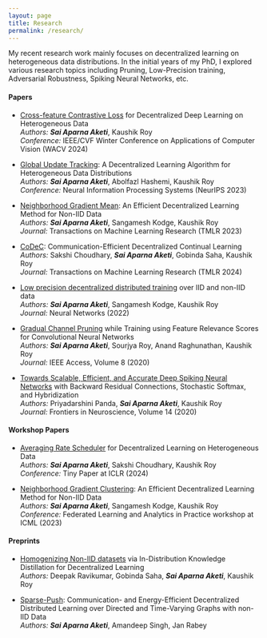 ```yaml
---
layout: page
title: Research
permalink: /research/
---
```


My recent research work mainly focuses on decentralized learning on heterogeneous data distributions. In the initial years of my PhD, I explored various research topics including Pruning, Low-Precision training, Adversarial Robustness, Spiking Neural Networks, etc.

#### **Papers** ####

* [Cross-feature Contrastive Loss](https://arxiv.org/abs/2310.15890) for Decentralized Deep Learning on Heterogeneous Data <br>
*Authors:* _**Sai Aparna Aketi**_, Kaushik Roy <br>
*Conference:* IEEE/CVF Winter Conference on Applications of Computer Vision (WACV 2024) <br>

* [Global Update Tracking](https://arxiv.org/abs/2305.04792): A Decentralized Learning Algorithm for Heterogeneous Data Distributions <br>
*Authors:* _**Sai Aparna Aketi**_, Abolfazl Hashemi, Kaushik Roy <br>
*Conference:* Neural Information Processing Systems (NeurIPS 2023) <br>

* [Neighborhood Gradient Mean](https://openreview.net/forum?id=vkiKzK5G3e): An Efficient Decentralized Learning Method for Non-IID Data <br>
*Authors:* _**Sai Aparna Aketi**_, Sangamesh Kodge, Kaushik Roy <br>
*Journal:* Transactions on Machine Learning Research (TMLR 2023) <be>

* [CoDeC](https://openreview.net/forum?id=N05OnQG1BA): Communication-Efficient Decentralized Continual Learning <br>
*Authors:* Sakshi Choudhary, _**Sai Aparna Aketi**_, Gobinda Saha, Kaushik Roy <br>
*Journal:* Transactions on Machine Learning Research (TMLR 2024) <br>

* [Low precision decentralized distributed training](https://www.sciencedirect.com/science/article/abs/pii/S089360802200332X) over IID and non-IID data <br>
*Authors:* _**Sai Aparna Aketi**_, Sangamesh Kodge, Kaushik Roy <br>
*Journal:* Neural Networks (2022) <br>

* [Gradual Channel Pruning](https://ieeexplore.ieee.org/abstract/document/9199834) while Training using Feature Relevance Scores for Convolutional Neural Networks <br>
*Authors:* _**Sai Aparna Aketi**_, Sourjya Roy, Anand Raghunathan, Kaushik Roy <br>
*Journal:* IEEE Access, Volume 8 (2020) <br>

* [Towards Scalable, Efficient, and Accurate Deep Spiking Neural Networks](https://www.frontiersin.org/articles/10.3389/fnins.2020.00653/full) with Backward Residual Connections, Stochastic Softmax, and Hybridization <br>
*Authors:* Priyadarshini Panda, _**Sai Aparna Aketi**_, Kaushik Roy <br>
*Journal:* Frontiers in Neuroscience, Volume 14 (2020) <br>


#### **Workshop Papers** ####

* [Averaging Rate Scheduler](https://openreview.net/forum?id=w9ZzNmWmjA) for Decentralized Learning on Heterogeneous Data <br>
*Authors:* _**Sai Aparna Aketi**_, Sakshi Choudhary, Kaushik Roy <br>
*Conference:* Tiny Paper at ICLR (2024) <be>

* [Neighborhood Gradient Clustering](https://openreview.net/pdf?id=8raYY71qmn): An Efficient Decentralized Learning Method for Non-IID Data <br>
*Authors:* _**Sai Aparna Aketi**_, Sangamesh Kodge, Kaushik Roy <br>
*Conference:* Federated Learning and Analytics in Practice workshop at ICML (2023) <br>

#### **Preprints** ####

* [Homogenizing Non-IID datasets](https://arxiv.org/abs/2304.04326) via In-Distribution Knowledge Distillation for Decentralized Learning <br>
*Authors:* Deepak Ravikumar, Gobinda Saha, _**Sai Aparna Aketi**_, Kaushik Roy <br>

* [Sparse-Push](https://arxiv.org/abs/2102.05715): Communication- and Energy-Efficient Decentralized Distributed Learning over Directed and Time-Varying Graphs with non-IID Data <br>
*Authors:* _**Sai Aparna Aketi**_, Amandeep Singh, Jan Rabey <br>
